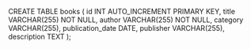 CREATE TABLE books (
    id INT AUTO_INCREMENT PRIMARY KEY,
    title VARCHAR(255) NOT NULL,
    author VARCHAR(255) NOT NULL,
    category VARCHAR(255),
    publication_date DATE,
    publisher VARCHAR(255),
    description TEXT
);

